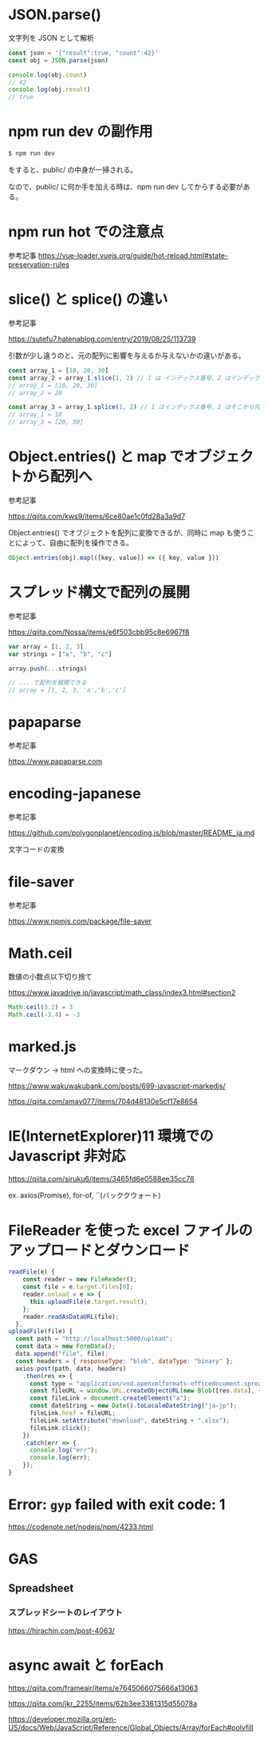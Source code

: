 # JSON.parse()

文字列を JSON として解析

```js
const json = '{"result":true, "count":42}'
const obj = JSON.parse(json)

console.log(obj.count)
// 42
console.log(obj.result)
// true
```

# npm run dev の副作用

```js
$ npm run dev
```

をすると、public/ の中身が一掃される。

なので、public/ に何か手を加える時は、npm run dev してからする必要がある。

# npm run hot での注意点

参考記事
https://vue-loader.vuejs.org/guide/hot-reload.html#state-preservation-rules

# slice() と splice() の違い

参考記事

https://sutefu7.hatenablog.com/entry/2019/08/25/113739

引数が少し違うのと、元の配列に影響を与えるか与えないかの違いがある。

```js
const array_1 = [10, 20, 30]
const array_2 = array_1.slice(1, 2) // 1 は インデックス番号、2 はインデックス番号ではなく普通の順番(つまり 20)
// array_1 = [10, 20, 30]
// array_2 = 20

const array_3 = array_1.splice(1, 2) // 1 はインデックス番号、2 はそこから何個分とるか
// array_1 = 10
// array_3 = [20, 30]
```

# Object.entries() と map でオブジェクトから配列へ

参考記事

https://qiita.com/kws9/items/6ce80ae1c0fd28a3a9d7

Object.entries() でオブジェクトを配列に変換できるが、同時に map も使うことによって、自由に配列を操作できる。

```js
Object.entries(obj).map(([key, value]) => ({ key, value }))
```

# スプレッド構文で配列の展開

参考記事

https://qiita.com/Nossa/items/e6f503cbb95c8e6967f8

```js
var array = [1, 2, 3]
var strings = ["a", "b", "c"]

array.push(...strings)

// ... で配列を展開できる
// array = [1, 2, 3, 'a','b','c']
```

# papaparse

参考記事

https://www.papaparse.com

# encoding-japanese

参考記事

https://github.com/polygonplanet/encoding.js/blob/master/README_ja.md

文字コードの変換

# file-saver

参考記事

https://www.npmjs.com/package/file-saver

# Math.ceil

数値の小数点以下切り捨て

https://www.javadrive.jp/javascript/math_class/index3.html#section2

```js
Math.ceil(3.2) = 3
Math.ceil(-3.4) = -3
```

# marked.js

マークダウン → html への変換時に使った。

https://www.wakuwakubank.com/posts/699-javascript-markedjs/

https://qiita.com/amay077/items/704d48130e5cf17e8654

# IE(InternetExplorer)11 環境での Javascript 非対応

https://qiita.com/siruku6/items/3465fd6e0588ee35cc78

ex. axios(Promise), for-of, ``(バッククウォート)


# FileReader を使った excel ファイルのアップロードとダウンロード

```javascript
readFile(e) {
    const reader = new FileReader();
    const file = e.target.files[0];
    reader.onload = e => {
      this.uploadFile(e.target.result);
    };
    reader.readAsDataURL(file);
  },
uploadFile(file) {
  const path = "http://localhost:5000/upload";
  const data = new FormData();
  data.append("file", file);
  const headers = { responseType: "blob", dataType: "binary" };
  axios.post(path, data, headers)
    .then(res => {
      const type = "application/vnd.openxmlformats-officedocument.spreadsheetml.sheet";
      const fileURL = window.URL.createObjectURL(new Blob([res.data], { type: type }));
      const fileLink = document.createElement("a");
      const dateString = new Date().toLocaleDateString("ja-jp");
      fileLink.href = fileURL;
      fileLink.setAttribute("download", dateString + ".xlsx");
      fileLink.click();
    })
    .catch(err => {
      console.log("err");
      console.log(err);
    });
}
```

#  Error: `gyp` failed with exit code: 1

https://codenote.net/nodejs/npm/4233.html

# GAS

## Spreadsheet

### スプレッドシートのレイアウト

https://hirachin.com/post-4063/


# async await と forEach

https://qiita.com/frameair/items/e7645066075666a13063

https://qiita.com/jkr_2255/items/62b3ee3361315d55078a

https://developer.mozilla.org/en-US/docs/Web/JavaScript/Reference/Global_Objects/Array/forEach#polyfill